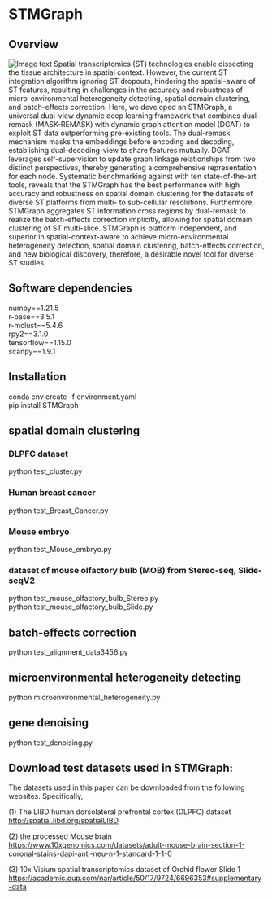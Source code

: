 # STMGraph

## Overview
 ![Image text](https://github.com/binbin-coder/SpatialG/blob/main/overview.jpg)
    Spatial transcriptomics (ST) technologies enable dissecting the tissue architecture in spatial context. However, the current ST integration algorithm ignoring ST dropouts, hindering the spatial-aware of ST features, resulting in challenges in the accuracy and robustness of micro-environmental heterogeneity detecting, spatial domain clustering, and batch-effects correction. Here, we developed an STMGraph, a universal dual-view dynamic deep learning framework that combines dual-remask (MASK-REMASK) with dynamic graph attention model (DGAT) to exploit ST data outperforming pre-existing tools. The dual-remask mechanism masks the embeddings before encoding and decoding, establishing dual-decoding-view to share features mutually. DGAT leverages self-supervision to update graph linkage relationships from two distinct perspectives, thereby generating a comprehensive representation for each node. Systematic benchmarking against with ten state-of-the-art tools, reveals that the STMGraph has the best performance with high accuracy and robustness on spatial domain clustering for the datasets of diverse ST platforms from multi- to sub-cellular resolutions. Furthermore, STMGraph aggregates ST information cross regions by dual-remask to realize the batch-effects correction implicitly, allowing for spatial domain clustering of ST multi-slice. STMGraph is platform independent, and superior in spatial-context-aware to achieve micro-environmental heterogeneity detection, spatial domain clustering, batch-effects correction, and new biological discovery, therefore, a desirable novel tool for diverse ST studies.

## Software dependencies
numpy==1.21.5  
r-base==3.5.1  
r-mclust==5.4.6  
rpy2==3.1.0  
tensorflow==1.15.0  
scanpy==1.9.1

## Installation
conda env create -f environment.yaml  
pip install STMGraph

## spatial domain clustering
### DLPFC dataset
python test_cluster.py
### Human breast cancer
python test_Breast_Cancer.py
### Mouse embryo
python test_Mouse_embryo.py
### dataset of mouse olfactory bulb (MOB) from Stereo-seq, Slide-seqV2
python test_mouse_olfactory_bulb_Stereo.py  
python test_mouse_olfactory_bulb_Slide.py  
## batch-effects correction
python test_alignment_data3456.py
## microenvironmental heterogeneity detecting
python microenvironmental_heterogeneity.py
## gene denoising
python test_denoising.py

## Download test datasets used in STMGraph:
The datasets used in this paper can be downloaded from the following websites. Specifically,

(1) The LIBD human dorsolateral prefrontal cortex (DLPFC) dataset http://spatial.libd.org/spatialLIBD

(2) the processed Mouse brain https://www.10xgenomics.com/datasets/adult-mouse-brain-section-1-coronal-stains-dapi-anti-neu-n-1-standard-1-1-0

(3) 10x Visium spatial transcriptomics dataset of Orchid flower Slide 1 https://academic.oup.com/nar/article/50/17/9724/6696353#supplementary-data

